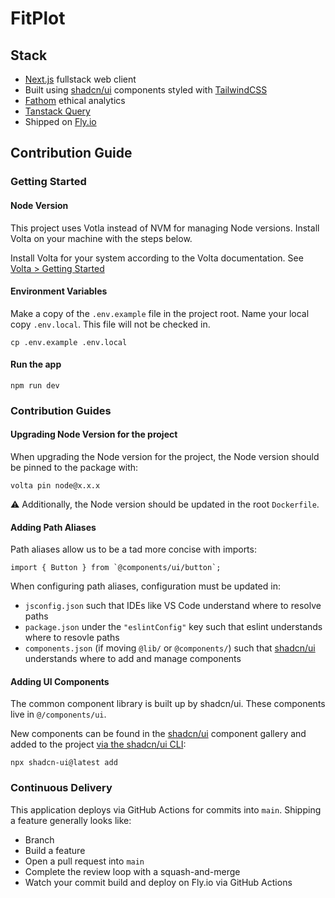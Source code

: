 # FitPlot

## Stack

- [Next.js](https://vercel.com/solutions/nextjs) fullstack web client
- Built using [shadcn/ui](https://ui.shadcn.com/) components styled with [TailwindCSS](https://tailwindcss.com/)
- [Fathom](https://usefathom.com/) ethical analytics
- [Tanstack Query](https://tanstack.com/query/)
- Shipped on [Fly.io](https://fly.io/)

## Contribution Guide

### Getting Started

#### Node Version

This project uses Votla instead of NVM for managing Node versions. Install Volta on your machine with the steps below.

Install Volta for your system according to the Volta documentation. See [Volta > Getting Started](https://docs.volta.sh/guide/getting-started)

#### Environment Variables

Make a copy of the `.env.example` file in the project root. Name your local copy `.env.local`. This file will not be checked in.

```
cp .env.example .env.local
```

#### Run the app

```
npm run dev
```

### Contribution Guides

#### Upgrading Node Version for the project

When upgrading the Node version for the project, the Node version should be pinned to the package with:

```
volta pin node@x.x.x
```

:warning: Additionally, the Node version should be updated in the root `Dockerfile`.

#### Adding Path Aliases

Path aliases allow us to be a tad more concise with imports:

```
import { Button } from `@components/ui/button`;
```

When configuring path aliases, configuration must be updated in:

- `jsconfig.json` such that IDEs like VS Code understand where to resolve paths
- `package.json` under the `"eslintConfig"` key such that eslint understands where to resovle paths
- `components.json` (if moving `@lib/` or `@components/`) such that [shadcn/ui](https://ui.shadcn.com/) understands where to add and manage components

#### Adding UI Components

The common component library is built up by shadcn/ui. These components live in `@/components/ui`.

New components can be found in the [shadcn/ui](https://ui.shadcn.com/) component gallery and added to the project [via the shadcn/ui CLI](https://ui.shadcn.com/docs/cli#add):

```
npx shadcn-ui@latest add
```

### Continuous Delivery

This application deploys via GitHub Actions for commits into `main`. Shipping a feature generally looks like:

- Branch
- Build a feature
- Open a pull request into `main`
- Complete the review loop with a squash-and-merge
- Watch your commit build and deploy on Fly.io via GitHub Actions
